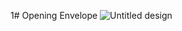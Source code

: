 1# Opening Envelope
![Untitled design](https://github.com/Rupali1407/Html-and-Css-Projects/assets/123893797/4e698c99-337b-441b-be06-a5d4dfe9b66e)

